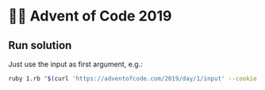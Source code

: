 # :christmas_tree::calendar: Advent of Code 2019

## Run solution

Just use the input as first argument, e.g.:

```sh
ruby 1.rb "$(curl 'https://adventofcode.com/2019/day/1/input' --cookie session=the_session_cookie)"
```
